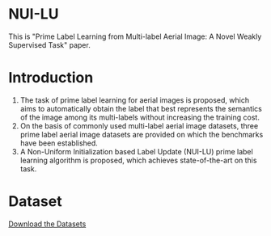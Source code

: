 # NUI-LU
This is "Prime Label Learning from Multi-label Aerial Image: A Novel Weakly Supervised Task" paper.

# Introduction
1. The task of prime label learning for aerial images is proposed, which aims to automatically obtain the label that best represents the semantics of the image among its multi-labels without increasing the training cost.
2. On the basis of commonly used multi-label aerial image datasets, three prime label aerial image datasets are provided on which the benchmarks have been established.
3. A Non-Uniform Initialization based Label Update (NUI-LU) prime label learning algorithm is proposed, which achieves state-of-the-art on this task.


# Dataset
[Download the Datasets](https://pan.baidu.com/s/1-ny0Imiv0dOM_xh4cJiN1g?pwd=7swy)
